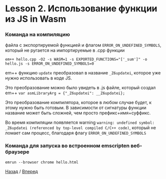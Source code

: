# Lesson 2. Использование функции из JS in Wasm

### Команда на компиляцию 
файла с экспортируемой функцией и флагом `ERROR_ON_UNDEFINED_SYMBOLS`, который не ругается на импортируемые в .cpp функции

`em++ hello.cpp -O2 -s WASM=1 -s EXPORTED_FUNCTIONS="['_sum']" -o hello.js -s ERROR_ON_UNDEFINED_SYMBOLS=0`

em++ функцию `update` преобразовал в название `_Z6updatei`, которое уже нужно использовать в коде JS. 

Это преобразование можно было увидеть в .js файле, который создал  em++ `var asmLibraryArg = {"_Z6updatei": __Z6updatei};`

Это преобразование компилятора, которое в любом случае будет, к этому нужно быть готовым. 
В зависимости от сигнатуры функции название может быть сложней, чем просто префикс+имя+суффикс.

Во время компиляции появляется warning `warning: undefined symbol: _Z6updatei (referenced by top-level compiled C/C++ code)`,
который не ломает сам процесс, благодаря флагу `ERROR_ON_UNDEFINED_SYMBOLS`

### Команда для запуска во встроенном emscripten веб-браузере
`emrun --browser chrome hello.html`

[Назад](../lesson_1) / [Вперед](../lesson_3)
